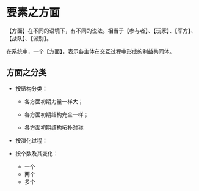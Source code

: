 
# 要素之方面

【方面】在不同的语境下，有不同的说法。相当于【参与者】、【玩家】、【军方】、【战队】、【派别】。

在系统中，一个【方面】，表示各主体在交互过程中形成的利益共同体。



## 方面之分类

- 按结构分类：

  - 各方面初期力量一样大；

  - 各方面初期结构完全一样；

  - 各方面初期结构拓扑对称

- 按演化过程：
- 按个数及其变化：
	- 一个
	- 两个
	- 多个



